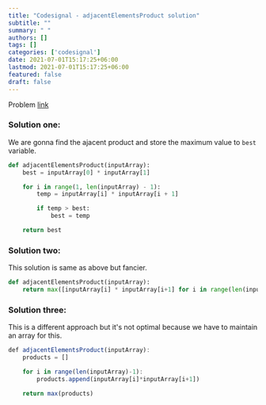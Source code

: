 ```yaml
---
title: "Codesignal - adjacentElementsProduct solution"
subtitle: ""
summary: " "
authors: []
tags: []
categories: ['codesignal']
date: 2021-07-01T15:17:25+06:00
lastmod: 2021-07-01T15:17:25+06:00
featured: false
draft: false
---
```

Problem [link](https://app.codesignal.com/arcade/intro/level-2/xzKiBHjhoinnpdh6m)

### Solution one:

We are gonna find the ajacent product and store the maximum value to `best` variable.

```python
def adjacentElementsProduct(inputArray):
    best = inputArray[0] * inputArray[1]

    for i in range(1, len(inputArray) - 1):
        temp = inputArray[i] * inputArray[i + 1]

        if temp > best:
            best = temp

    return best
```

### Solution two:

This solution is same as above but fancier.

```python
def adjacentElementsProduct(inputArray):
    return max([inputArray[i] * inputArray[i+1] for i in range(len(inputArray)-1)])
```

### Solution three:

This is a different approach but it's not optimal because we have to maintain an array for this.

```js
def adjacentElementsProduct(inputArray):
    products = []

    for i in range(len(inputArray)-1):
        products.append(inputArray[i]*inputArray[i+1])

    return max(products)
```
